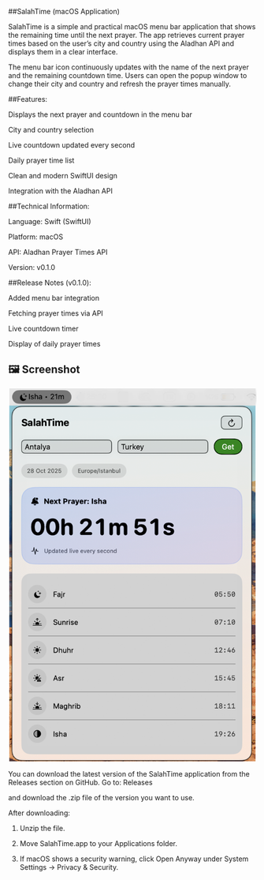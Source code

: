 ##SalahTime (macOS Application)

SalahTime is a simple and practical macOS menu bar application that shows the remaining time until the next prayer.
The app retrieves current prayer times based on the user’s city and country using the Aladhan API and displays them in a clear interface.

The menu bar icon continuously updates with the name of the next prayer and the remaining countdown time.
Users can open the popup window to change their city and country and refresh the prayer times manually.

##Features:

Displays the next prayer and countdown in the menu bar

City and country selection

Live countdown updated every second

Daily prayer time list

Clean and modern SwiftUI design

Integration with the Aladhan API

##Technical Information:

Language: Swift (SwiftUI)

Platform: macOS

API: Aladhan Prayer Times API

Version: v0.1.0

##Release Notes (v0.1.0):

Added menu bar integration

Fetching prayer times via API

Live countdown timer

Display of daily prayer times

## 🖼️ Screenshot

![SalahTime Screenshot](Assets/Screenshots/SalahTime_v0.1.0.png)

You can download the latest version of the SalahTime application from the Releases section on GitHub.
Go to: Releases

and download the .zip file of the version you want to use.

After downloading:

1) Unzip the file.

2) Move SalahTime.app to your Applications folder.

3) If macOS shows a security warning, click Open Anyway under System Settings → Privacy & Security.
